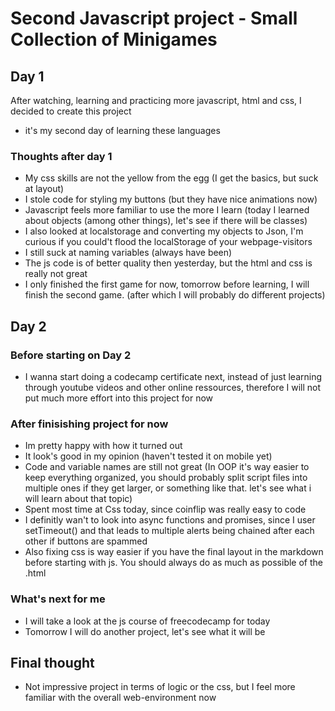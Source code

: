 # Second Javascript project - Small Collection of Minigames

## Day 1

After watching, learning and practicing more javascript, html and css, I decided to create this project

- it's my second day of learning these languages

### Thoughts after day 1

- My css skills are not the yellow from the egg (I get the basics, but suck at layout)
- I stole code for styling my buttons (but they have nice animations now)
- Javascript feels more familiar to use the more I learn (today I learned about objects (among other things), let's see if there will be classes)
- I also looked at localstorage and converting my objects to Json, I'm curious if you could't flood the localStorage of your webpage-visitors
- I still suck at naming variables (always have been)
- The js code is of better quality then yesterday, but the html and css is really not great
- I only finished the first game for now, tomorrow before learning, I will finish the second game. (after which I will probably do different projects)

## Day 2

### Before starting on Day 2

- I wanna start doing a codecamp certificate next, instead of just learning through youtube videos and other online ressources, therefore I will not put much more effort into this project for now

### After finisishing project for now

- Im pretty happy with how it turned out
- It look's good in my opinion (haven't tested it on mobile yet)
- Code and variable names are still not great (In OOP it's way easier to keep everything organized, you should probably split script files into multiple ones if they get larger, or something like that. let's see what i will learn about that topic)
- Spent most time at Css today, since coinflip was really easy to code
- I definitly wan't to look into async functions and promises, since I user setTimeout() and that leads to multiple alerts being chained after each other if buttons are spammed
- Also fixing css is way easier if you have the final layout in the markdown before starting with js. You should always do as much as possible of the .html

### What's next for me

- I will take a look at the js course of freecodecamp for today
- Tomorrow I will do another project, let's see what it will be

## Final thought

- Not impressive project in terms of logic or the css, but I feel more familiar with the overall web-environment now

